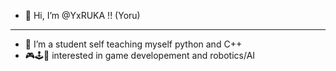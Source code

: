- 👻 Hi, I’m @YxRUKA !! (Yoru)
- ----------------------------------------------------
- 🎲 I’m a student self teaching myself python and C++
- 🎮🕹️💞️ interested in game developement and robotics/AI

<!---
YxRUKA/YxRUKA is a ✨ special ✨ repository because its `README.md` (this file) appears on your GitHub profile.
You can click the Preview link to take a look at your changes.
--->
